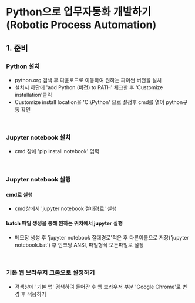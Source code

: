 # Python으로 업무자동화 개발하기 (Robotic Process Automation)

## 1. 준비
### Python 설치
- python.org 검색 후 다운로드로 이동하여 원하는 파이썬 버전을 설치
- 설치시 하단에 'add Python (버전) to PATH' 체크한 후 'Customize installation'클릭
- Customize install location을 'C:\Python' 으로 설정후 cmd를 열어 python구동 확인

<br>

### Jupyter notebook 설치
- cmd 창에 'pip install notebook' 입력

<br>

### Jupyter notebook 실행
#### cmd로 실행
- cmd창에서 'jupyter notebook 절대경로' 실행
#### batch 파일 생성을 통해 원하는 위치에서 jupyter 실행
- 메모장 생성 후 'jupyter notebook 절대경로'적은 후 다른이름으로 저장('jupyter notebook.bat') 후 인코딩 ANSI, 파일형식 모든파일로 설정

<br>

### 기본 웹 브라우저 크롬으로 설정하기
- 검색창에 '기본 앱' 검색하여 들어간 후 웹 브라우저 부분 'Google Chrome'로 변경 후 적용하기